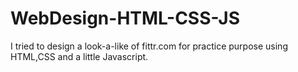 # WebDesign-HTML-CSS-JS
I tried to design a look-a-like of fittr.com for practice purpose using HTML,CSS and a little Javascript.
